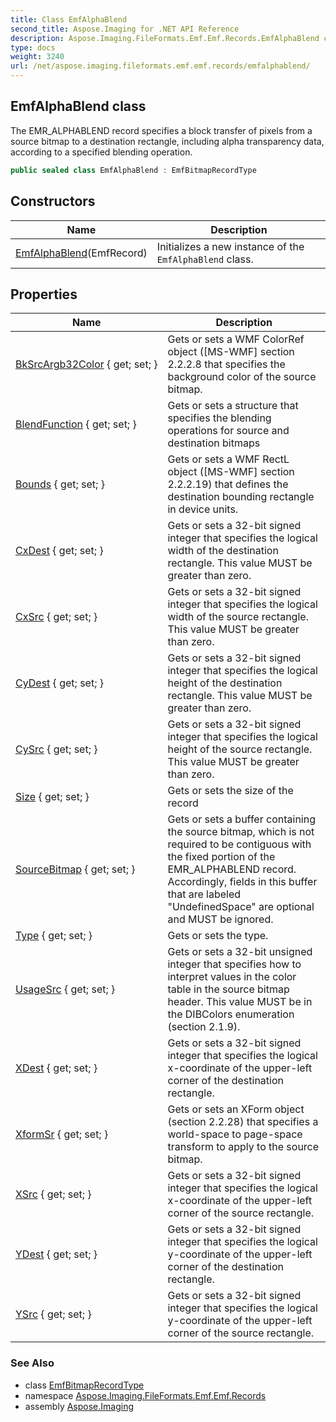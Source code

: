 ```yaml
---
title: Class EmfAlphaBlend
second_title: Aspose.Imaging for .NET API Reference
description: Aspose.Imaging.FileFormats.Emf.Emf.Records.EmfAlphaBlend class. The EMR_ALPHABLEND record specifies a block transfer of pixels from a source bitmap to a destination rectangle including alpha transparency data according to a specified blending operation
type: docs
weight: 3240
url: /net/aspose.imaging.fileformats.emf.emf.records/emfalphablend/
---
```

## EmfAlphaBlend class

The EMR_ALPHABLEND record specifies a block transfer of pixels from a source bitmap to a destination rectangle, including alpha transparency data, according to a specified blending operation.

```csharp
public sealed class EmfAlphaBlend : EmfBitmapRecordType
```

## Constructors

| Name | Description |
| --- | --- |
| [EmfAlphaBlend](emfalphablend/)(EmfRecord) | Initializes a new instance of the `EmfAlphaBlend` class. |

## Properties

| Name | Description |
| --- | --- |
| [BkSrcArgb32Color](../../aspose.imaging.fileformats.emf.emf.records/emfalphablend/bksrcargb32color/) { get; set; } | Gets or sets a WMF ColorRef object ([MS-WMF] section 2.2.2.8 that specifies the background color of the source bitmap. |
| [BlendFunction](../../aspose.imaging.fileformats.emf.emf.records/emfalphablend/blendfunction/) { get; set; } | Gets or sets a structure that specifies the blending operations for source and destination bitmaps |
| [Bounds](../../aspose.imaging.fileformats.emf.emf.records/emfalphablend/bounds/) { get; set; } | Gets or sets a WMF RectL object ([MS-WMF] section 2.2.2.19) that defines the destination bounding rectangle in device units. |
| [CxDest](../../aspose.imaging.fileformats.emf.emf.records/emfalphablend/cxdest/) { get; set; } | Gets or sets a 32-bit signed integer that specifies the logical width of the destination rectangle. This value MUST be greater than zero. |
| [CxSrc](../../aspose.imaging.fileformats.emf.emf.records/emfalphablend/cxsrc/) { get; set; } | Gets or sets a 32-bit signed integer that specifies the logical width of the source rectangle. This value MUST be greater than zero. |
| [CyDest](../../aspose.imaging.fileformats.emf.emf.records/emfalphablend/cydest/) { get; set; } | Gets or sets a 32-bit signed integer that specifies the logical height of the destination rectangle. This value MUST be greater than zero. |
| [CySrc](../../aspose.imaging.fileformats.emf.emf.records/emfalphablend/cysrc/) { get; set; } | Gets or sets a 32-bit signed integer that specifies the logical height of the source rectangle. This value MUST be greater than zero. |
| [Size](../../aspose.imaging.fileformats.emf.emf.records/emfrecord/size/) { get; set; } | Gets or sets the size of the record |
| [SourceBitmap](../../aspose.imaging.fileformats.emf.emf.records/emfalphablend/sourcebitmap/) { get; set; } | Gets or sets a buffer containing the source bitmap, which is not required to be contiguous with the fixed portion of the EMR_ALPHABLEND record. Accordingly, fields in this buffer that are labeled "UndefinedSpace" are optional and MUST be ignored. |
| [Type](../../aspose.imaging.fileformats.emf.emf.records/emfrecord/type/) { get; set; } | Gets or sets the type. |
| [UsageSrc](../../aspose.imaging.fileformats.emf.emf.records/emfalphablend/usagesrc/) { get; set; } | Gets or sets a 32-bit unsigned integer that specifies how to interpret values in the color table in the source bitmap header. This value MUST be in the DIBColors enumeration (section 2.1.9). |
| [XDest](../../aspose.imaging.fileformats.emf.emf.records/emfalphablend/xdest/) { get; set; } | Gets or sets a 32-bit signed integer that specifies the logical x-coordinate of the upper-left corner of the destination rectangle. |
| [XformSr](../../aspose.imaging.fileformats.emf.emf.records/emfalphablend/xformsr/) { get; set; } | Gets or sets an XForm object (section 2.2.28) that specifies a world-space to page-space transform to apply to the source bitmap. |
| [XSrc](../../aspose.imaging.fileformats.emf.emf.records/emfalphablend/xsrc/) { get; set; } | Gets or sets a 32-bit signed integer that specifies the logical x-coordinate of the upper-left corner of the source rectangle. |
| [YDest](../../aspose.imaging.fileformats.emf.emf.records/emfalphablend/ydest/) { get; set; } | Gets or sets a 32-bit signed integer that specifies the logical y-coordinate of the upper-left corner of the destination rectangle. |
| [YSrc](../../aspose.imaging.fileformats.emf.emf.records/emfalphablend/ysrc/) { get; set; } | Gets or sets a 32-bit signed integer that specifies the logical y-coordinate of the upper-left corner of the source rectangle. |

### See Also

* class [EmfBitmapRecordType](../emfbitmaprecordtype/)
* namespace [Aspose.Imaging.FileFormats.Emf.Emf.Records](../../aspose.imaging.fileformats.emf.emf.records/)
* assembly [Aspose.Imaging](../../)


